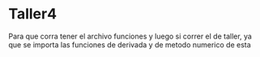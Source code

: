 # Taller4
Para que corra tener el archivo funciones y luego si correr el de taller, ya que se importa las funciones de derivada y de metodo numerico de esta
